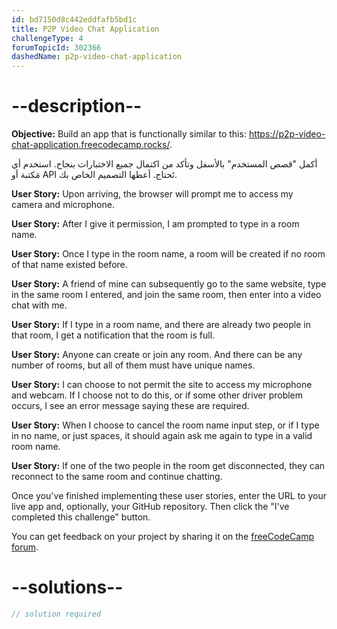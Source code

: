 ```yaml
---
id: bd7150d8c442eddfafb5bd1c
title: P2P Video Chat Application
challengeType: 4
forumTopicId: 302366
dashedName: p2p-video-chat-application
---
```


# --description--

**Objective:** Build an app that is functionally similar to this: <a href="https://p2p-video-chat-application.freecodecamp.rocks/" target="_blank" rel="noopener noreferrer nofollow">https://p2p-video-chat-application.freecodecamp.rocks/</a>.

أكمل "قصص المستخدم" بالأسفل وتأكد من اكتمال جميع الاختبارات بنجاح. استخدم أي مَكتبة أو API تَحتاج. أعطها التصميم الخاص بك.

**User Story:** Upon arriving, the browser will prompt me to access my camera and microphone.

**User Story:** After I give it permission, I am prompted to type in a room name.

**User Story:** Once I type in the room name, a room will be created if no room of that name existed before.

**User Story:** A friend of mine can subsequently go to the same website, type in the same room I entered, and join the same room, then enter into a video chat with me.

**User Story:** If I type in a room name, and there are already two people in that room, I get a notification that the room is full.

**User Story:** Anyone can create or join any room. And there can be any number of rooms, but all of them must have unique names.

**User Story:** I can choose to not permit the site to access my microphone and webcam. If I choose not to do this, or if some other driver problem occurs, I see an error message saying these are required.

**User Story:** When I choose to cancel the room name input step, or if I type in no name, or just spaces, it should again ask me again to type in a valid room name.

**User Story:** If one of the two people in the room get disconnected, they can reconnect to the same room and continue chatting.

Once you've finished implementing these user stories, enter the URL to your live app and, optionally, your GitHub repository. Then click the "I've completed this challenge" button.

You can get feedback on your project by sharing it on the <a href="https://forum.freecodecamp.org/c/project-feedback/409" target="_blank" rel="noopener noreferrer nofollow">freeCodeCamp forum</a>.

# --solutions--

```js
// solution required
```
